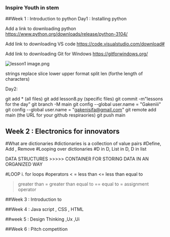 ### Inspire Youth in stem

##Week 1 : Introduction to python
 Day1 : Installing python 

 Add a link to downloading python
     https://www.python.org/downloads/release/python-3104/

 Add link to downloading VS code
    https://code.visualstudio.com/download#

 Add link to downloading Git for Windows
    https://gitforwindows.org/

 ![lesson1 ](./images/lesson1.PNG)
    image.png
    
    
 strings
      replace
      slice
      lower 
      upper
      format
      split
      len (forthe length of characters)

Day2: 
      
git add * (all files)
git add lesson8.py (specific files)
git commit -m"lessons for the day"
git branch -M main
git config --global user.name = "Gakeniii"
git config --global user.name = "gakenisifa@gmail.com"
git remote add main (the URL for your github respiraories)
git push main

## Week 2 : Electronics for innovators

#What are dictionaries
#dictionaries is a collection of value pairs
#Define, Add , Remove
#Looping over dictionaries
#D in D, List in D, D in list

DATA STRUCTURES >>>>> CONTAINER FOR STORING DATA IN AN ORGANIZED WAY

#LOOP
i. for loops
#operators
< = less than
<= less than equal to
> greater than
>= greater than equal to
== equal to
= assignment operator


##Week 3 : Introduction to 

##Week 4 : Java script , CSS , HTML

##week 5 : Design Thinking ,Ux ,Ui

##Week 6 : Pitch competition 
